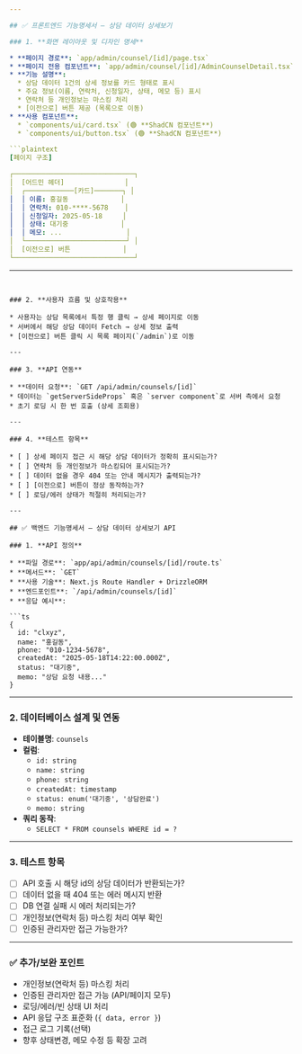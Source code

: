 ```yaml
---

## ✅ 프론트엔드 기능명세서 – 상담 데이터 상세보기

### 1. **화면 레이아웃 및 디자인 명세**

* **페이지 경로**: `app/admin/counsel/[id]/page.tsx`
* **페이지 전용 컴포넌트**: `app/admin/counsel/[id]/AdminCounselDetail.tsx`
* **기능 설명**:
  * 상담 데이터 1건의 상세 정보를 카드 형태로 표시
  * 주요 정보(이름, 연락처, 신청일자, 상태, 메모 등) 표시
  * 연락처 등 개인정보는 마스킹 처리
  * [이전으로] 버튼 제공 (목록으로 이동)
* **사용 컴포넌트**:
  * `components/ui/card.tsx` (🟢 **ShadCN 컴포넌트**)
  * `components/ui/button.tsx` (🟢 **ShadCN 컴포넌트**)

```plaintext
[페이지 구조]

┌──────────────────────────────┐
│  [어드민 헤더]               │
│  ┌────────────[카드]───────┐ │
│  │ 이름: 홍길동             │
│  │ 연락처: 010-****-5678    │
│  │ 신청일자: 2025-05-18     │
│  │ 상태: 대기중             │
│  │ 메모: ...                │
│  └─────────────────────────┘ │
│  [이전으로] 버튼             │
└──────────────────────────────┘
```

---
```


### 2. **사용자 흐름 및 상호작용**

* 사용자는 상담 목록에서 특정 행 클릭 → 상세 페이지로 이동
* 서버에서 해당 상담 데이터 Fetch → 상세 정보 출력
* [이전으로] 버튼 클릭 시 목록 페이지(`/admin`)로 이동

---

### 3. **API 연동**

* **데이터 요청**: `GET /api/admin/counsels/[id]`
* 데이터는 `getServerSideProps` 혹은 `server component`로 서버 측에서 요청
* 초기 로딩 시 한 번 호출 (상세 조회용)

---

### 4. **테스트 항목**

* [ ] 상세 페이지 접근 시 해당 상담 데이터가 정확히 표시되는가?
* [ ] 연락처 등 개인정보가 마스킹되어 표시되는가?
* [ ] 데이터 없을 경우 404 또는 안내 메시지가 출력되는가?
* [ ] [이전으로] 버튼이 정상 동작하는가?
* [ ] 로딩/에러 상태가 적절히 처리되는가?

---

## ✅ 백엔드 기능명세서 – 상담 데이터 상세보기 API

### 1. **API 정의**

* **파일 경로**: `app/api/admin/counsels/[id]/route.ts`
* **메서드**: `GET`
* **사용 기술**: Next.js Route Handler + DrizzleORM
* **엔드포인트**: `/api/admin/counsels/[id]`
* **응답 예시**:

```ts
{
  id: "clxyz",
  name: "홍길동",
  phone: "010-1234-5678",
  createdAt: "2025-05-18T14:22:00.000Z",
  status: "대기중",
  memo: "상담 요청 내용..."
}
```

---

### 2. **데이터베이스 설계 및 연동**

* **테이블명**: `counsels`
* **컬럼**:
  * `id: string`
  * `name: string`
  * `phone: string`
  * `createdAt: timestamp`
  * `status: enum('대기중', '상담완료')`
  * `memo: string`
* **쿼리 동작**:
  * `SELECT * FROM counsels WHERE id = ?`

---

### 3. **테스트 항목**

* [ ] API 호출 시 해당 id의 상담 데이터가 반환되는가?
* [ ] 데이터 없을 때 404 또는 에러 메시지 반환
* [ ] DB 연결 실패 시 에러 처리되는가?
* [ ] 개인정보(연락처 등) 마스킹 처리 여부 확인
* [ ] 인증된 관리자만 접근 가능한가?

---

### ✅ 추가/보완 포인트

- 개인정보(연락처 등) 마스킹 처리
- 인증된 관리자만 접근 가능 (API/페이지 모두)
- 로딩/에러/빈 상태 UI 처리
- API 응답 구조 표준화 (`{ data, error }`)
- 접근 로그 기록(선택)
- 향후 상태변경, 메모 수정 등 확장 고려 